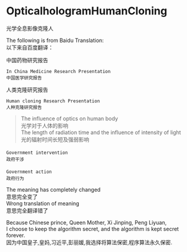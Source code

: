 # OpticalhologramHumanCloning
光学全息影像克隆人                   

The following is from Baidu Translation:                </br>
以下来自百度翻译：                                       </br>

中国药物研究报告                                          </br>

`In China Medicine Research Presentation`               </br>
`中国医学研究报告`                                        </br>

人类克隆研究报告                                          </br>

`Human cloning Research Presentation`                    </br>
`人种克隆研究报告`                                        </br>

>The influence of optics on human body                                </br>
>光学对于人体的影响                                                     </br>
>The length of radiation time and the influence of intensity of light </br>
>光的辐射时间长短及强弱影响                                             </br>
>
>
>
>
>
>

`Government intervention`　　　　　　　　　　　　　　　　　</br>
`政府干涉`                                              </br>

`Government action`　　　　　　　　　　　　　　　　　　　　</br>
`政府行为`                                              </br>


The meaning has completely changed                      </br>
意思完全变了                                              </br>
Wrong translation of meaning                             </br>
意思完全翻译错了                                          </br>



 Because Chinese prince, Queen Mother, Xi Jinping, Peng Liyuan,                            </br>
 I choose to keep the algorithm secret, and the algorithm is kept secret forever.          </br>
 因为中国皇子,皇妈,习近平,彭丽媛,我选择将算法保密,程序算法永久保密.                              </br>








